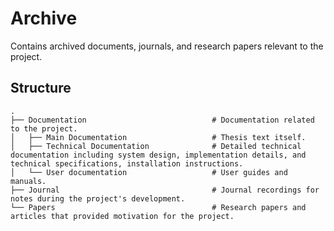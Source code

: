 # Archive

Contains archived documents, journals, and research papers relevant to the project.

## Structure
```
.
├── Documentation                            # Documentation related to the project.
│   ├── Main Documentation                   # Thesis text itself.
│   ├── Technical Documentation              # Detailed technical documentation including system design, implementation details, and technical specifications, installation instructions.
│   └── User documentation                   # User guides and manuals.
├── Journal                                  # Journal recordings for notes during the project's development.
└── Papers                                   # Research papers and articles that provided motivation for the project.
```
